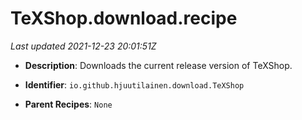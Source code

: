 # TeXShop.download.recipe

_Last updated 2021-12-23 20:01:51Z_

- **Description**: Downloads the current release version of TeXShop.

- **Identifier**: `io.github.hjuutilainen.download.TeXShop`

- **Parent Recipes**: `None`
